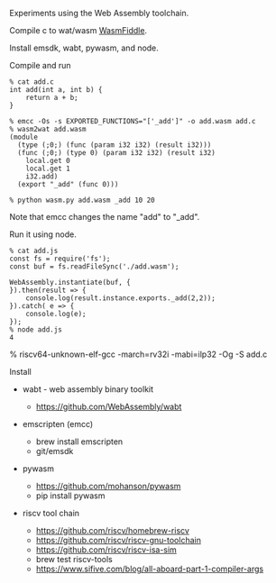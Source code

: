 Experiments using the Web Assembly toolchain.

Compile c to wat/wasm [WasmFiddle](https://wasdk.github.io/WasmFiddle/).

Install emsdk, wabt, pywasm, and node.

Compile and run 
```
% cat add.c
int add(int a, int b) {
    return a + b;
}

% emcc -Os -s EXPORTED_FUNCTIONS="['_add']" -o add.wasm add.c
% wasm2wat add.wasm
(module
  (type (;0;) (func (param i32 i32) (result i32)))
  (func (;0;) (type 0) (param i32 i32) (result i32)
    local.get 0
    local.get 1
    i32.add)
  (export "_add" (func 0)))

% python wasm.py add.wasm _add 10 20
```
Note that emcc changes the name "add" to "_add".

Run it using node.

```
% cat add.js
const fs = require('fs');
const buf = fs.readFileSync('./add.wasm');

WebAssembly.instantiate(buf, {
}).then(result => {
    console.log(result.instance.exports._add(2,2));
}).catch( e => {
    console.log(e);
});
% node add.js
4
```

% riscv64-unknown-elf-gcc -march=rv32i -mabi=ilp32 -Og -S add.c

Install

- wabt - web assembly binary toolkit
  - https://github.com/WebAssembly/wabt

- emscripten (emcc)
  - brew install emscripten
  - git/emsdk

- pywasm
  - https://github.com/mohanson/pywasm
  - pip install pywasm

- riscv tool chain
  - https://github.com/riscv/homebrew-riscv
  - https://github.com/riscv/riscv-gnu-toolchain
  - https://github.com/riscv/riscv-isa-sim
  - brew test riscv-tools
  - https://www.sifive.com/blog/all-aboard-part-1-compiler-args

